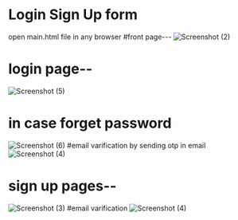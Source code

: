 # Login Sign Up form
open main.html file in any browser 
#front page---
![Screenshot (2)](https://user-images.githubusercontent.com/56151722/94776807-05374d00-03e0-11eb-942d-d51686be5e93.png)

# login page--
![Screenshot (5)](https://user-images.githubusercontent.com/56151722/94777098-82fb5880-03e0-11eb-9f9b-dd09d125d6f3.png)
# in case forget password
![Screenshot (6)](https://user-images.githubusercontent.com/56151722/94777271-d1105c00-03e0-11eb-9fb2-f3db00a09162.png)
#email varification by sending otp in email
![Screenshot (4)](https://user-images.githubusercontent.com/56151722/94777207-b5a55100-03e0-11eb-8d95-615bfc32d2be.png)



# sign up pages--
![Screenshot (3)](https://user-images.githubusercontent.com/56151722/94777325-eeddc100-03e0-11eb-9a6a-5a44a0afef3a.png)
#email varification
![Screenshot (4)](https://user-images.githubusercontent.com/56151722/94777207-b5a55100-03e0-11eb-8d95-615bfc32d2be.png)




